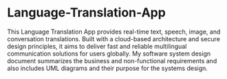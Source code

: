# Language-Translation-App
This Language Translation App provides real-time text, speech, image, and conversation translations. Built with a cloud-based architecture and secure design principles, it aims to deliver fast and reliable multilingual communication solutions for users globally. My software system design document summarizes the business and non-functional requirements and also includes UML  diagrams and their purpose for the systems design.
